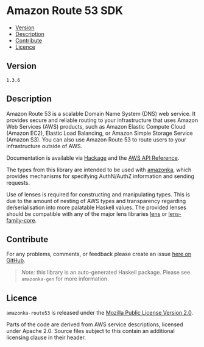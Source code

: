 # Amazon Route 53 SDK

* [Version](#version)
* [Description](#description)
* [Contribute](#contribute)
* [Licence](#licence)


## Version

`1.3.6`


## Description

Amazon Route 53 is a scalable Domain Name System (DNS) web service. It
provides secure and reliable routing to your infrastructure that uses
Amazon Web Services (AWS) products, such as Amazon Elastic Compute Cloud
(Amazon EC2), Elastic Load Balancing, or Amazon Simple Storage Service
(Amazon S3). You can also use Amazon Route 53 to route users to your
infrastructure outside of AWS.

Documentation is available via [Hackage](http://hackage.haskell.org/package/amazonka-route53)
and the [AWS API Reference](http://docs.aws.amazon.com/Route53/latest/APIReference/Welcome.html).

The types from this library are intended to be used with [amazonka](http://hackage.haskell.org/package/amazonka),
which provides mechanisms for specifying AuthN/AuthZ information and sending requests.

Use of lenses is required for constructing and manipulating types.
This is due to the amount of nesting of AWS types and transparency regarding
de/serialisation into more palatable Haskell values.
The provided lenses should be compatible with any of the major lens libraries
[lens](http://hackage.haskell.org/package/lens) or [lens-family-core](http://hackage.haskell.org/package/lens-family-core).

## Contribute

For any problems, comments, or feedback please create an issue [here on GitHub](https://github.com/brendanhay/amazonka/issues).

> _Note:_ this library is an auto-generated Haskell package. Please see `amazonka-gen` for more information.


## Licence

`amazonka-route53` is released under the [Mozilla Public License Version 2.0](http://www.mozilla.org/MPL/).

Parts of the code are derived from AWS service descriptions, licensed under Apache 2.0.
Source files subject to this contain an additional licensing clause in their header.
